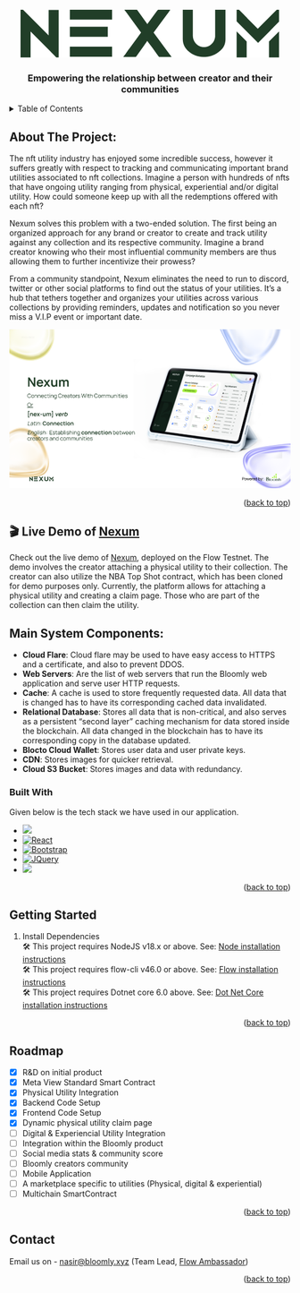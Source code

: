 
<!-- PROJECT LOGO -->
<br />
<div align="center">
  <a href="https://github.com/othneildrew/Best-README-Template">
    <img src="https://github.com/Bloomly-xyz/campaign-manager/blob/main/Images/nexum%20logo.png" alt="Logo" >
  </a>

  <h3 align="center">Empowering the relationship between creator and their communities</h3>

   
</div>


<a name="readme-top"></a>
<!-- TABLE OF CONTENTS -->
<details>
  <summary>Table of Contents</summary>
  <ol>
    <li>
      <a href="#about-the-project">About The Project</a>
      <ul>
        <li><a href="#main-system-components">Main System Components</a></li>
        <li><a href="#built-with">Built With</a></li>
      </ul>
    </li>
    <li>
      <a href="#getting-started">Getting Started</a>
      <ul>
        <li><a href="#prerequisites">Prerequisites</a></li>
        <li><a href="#installation">Installation</a></li>
      </ul>
    </li> 
    <li><a href="#roadmap">Roadmap</a></li>
    <li><a href="#contact">Contact</a></li> 
  </ol>
</details>



<!-- ABOUT THE PROJECT -->
## About The Project:  
<p>The nft utility industry has enjoyed some incredible success, however it suffers greatly with respect to tracking and communicating important brand utilities associated to nft collections. Imagine a person with hundreds of nfts that have ongoing utility ranging from physical, experiential and/or digital utility. How could someone keep up with all the redemptions offered with each nft?

Nexum solves this problem with a  two-ended solution. The first being an organized approach for any brand or creator to create and track utility against any collection and its respective community. Imagine a brand creator knowing who their most influential community members are thus allowing them to further incentivize their prowess? 

From a community standpoint, Nexum eliminates the need to run to discord, twitter or other social platforms to find out the status of your utilities. It’s a hub that  tethers together and organizes your utilities across various collections by providing reminders, updates and notification so you never miss a V.I.P event or important date. </p>
 
<img src="https://github.com/Bloomly-xyz/campaign-manager/blob/main/Images/Bloomly%20-%20Hackathon.png" style="max-width: 100%;" /> 
 
<p align="right">(<a href="#readme-top">back to top</a>)</p>

## 🎬 Live Demo of [Nexum][Nexum-url]
Check out the live demo of [Nexum][Nexum-url], deployed on the Flow Testnet. The demo involves the creator attaching a physical utility to their collection. The creator can also utilize the NBA Top Shot contract, which has been cloned for demo purposes only. Currently, the platform allows for attaching a physical utility and creating a claim page. Those who are part of the collection can then claim the utility.

 
## Main System Components:
* **Cloud Flare**: Cloud flare may be used to have easy access to HTTPS and a certificate, and also to prevent DDOS.
* **Web Servers**: Are the list of web servers that run the Bloomly web application and serve user HTTP requests.
* **Cache**: A cache is used to store frequently requested data. All data that is changed has to have its corresponding cached data invalidated.
* **Relational Database**: Stores all data that is non-critical, and also serves as a persistent “second layer” caching mechanism for data stored inside the blockchain.  All data changed in the blockchain has to have its corresponding copy in the database updated.
* **Blocto Cloud Wallet**: Stores user data and user private keys. 
* **CDN**: Stores images for quicker retrieval. 
* **Cloud S3 Bucket**: Stores images and data with redundancy. 

### Built With
Given below is the tech stack we have used in our application. 

* <a href="https://dotnetcore.org/"><image src="https://github.com/Bloomly-xyz/campaign-manager/blob/backend/Images/DotNet.png" width="5%"/></a>
* [![React][React.js]][React-url]
* [![Bootstrap][Bootstrap.com]][Bootstrap-url]
* [![JQuery][JQuery.com]][JQuery-url]
* <a href="https://flow.com"><image src="https://github.com/Bloomly-xyz/campaign-manager/blob/main/Images/Flow.com_wordmark_BlackText.png" width="12%"/></a> 

<p align="right">(<a href="#readme-top">back to top</a>)</p>
 

<!-- GETTING STARTED -->
## Getting Started

1. Install Dependencies <br/>
🛠 This project requires NodeJS v18.x or above. See: [Node installation instructions][Node-url] <br/>
🛠 This project requires flow-cli v46.0 or above. See: [Flow installation instructions][FlowCLI-url] <br/>
🛠 This project requires Dotnet core 6.0 above. See: [Dot Net Core installation instructions][DotNetCore-Version_url] <br/>
   
  
<p align="right">(<a href="#readme-top">back to top</a>)</p>

 

<!-- ROADMAP -->
## Roadmap

- [x] R&D on initial product 
- [x] Meta View Standard Smart Contract 
- [x] Physical Utility Integration 
- [x] Backend Code Setup
- [x] Frontend Code Setup
- [x] Dynamic physical utility claim page 
- [ ] Digital & Experiencial Utility Integration 
- [ ] Integration within the Bloomly product
- [ ] Social media stats & community score
- [ ] Bloomly creators community
- [ ] Mobile Application
- [ ] A marketplace specific to utilities (Physical, digital & experiential)
- [ ] Multichain SmartContract 
 
<p align="right">(<a href="#readme-top">back to top</a>)</p>

 
<!-- CONTACT -->
## Contact

Email us on -  nasir@bloomly.xyz (Team Lead, [Flow Ambassador][Flow-Ambassador])

 
<p align="right">(<a href="#readme-top">back to top</a>)</p>


<!-- MARKDOWN LINKS & IMAGES --> 
[product-screenshot]: images/screenshot.png

[Dotnet]: https://github.com/Bloomly-xyz/campaign-manager/blob/backend/Images/DotNet.png?style=for-the-badge&logo=react&logoColor=61DAFB
[Dotnet-url]: https://dotnetcore.org/
[React.js]: https://img.shields.io/badge/React-20232A?style=for-the-badge&logo=react&logoColor=61DAFB
[React-url]: https://reactjs.org/
[DotNetCore_image]: https://github.com/simple-icons/simple-icons/blob/develop/icons/dotnet.svg
[DotNetCore-url]: https://dotnetcore.org/
[Bootstrap.com]: https://img.shields.io/badge/Bootstrap-563D7C?style=for-the-badge&logo=bootstrap&logoColor=white
[Bootstrap-url]: https://getbootstrap.com
[JQuery.com]: https://img.shields.io/badge/jQuery-0769AD?style=for-the-badge&logo=jquery&logoColor=white
[JQuery-url]: https://jquery.com 
[FlowCLI-url]: https://developers.flow.com/tools/flow-cli
[DotNetCore-Version_url]: https://learn.microsoft.com/en-us/dotnet/core/install/windows?tabs=net70
[Node-url]: https://nodejs.org/en/download/
[Flow-Ambassador]: https://flowambassadors.notion.site/Meet-Flow-Ambassadors-964a10f130394128b7e767ecd4d4e733
[Nexum-url]: https://nexum.bloomly.xyz/login
